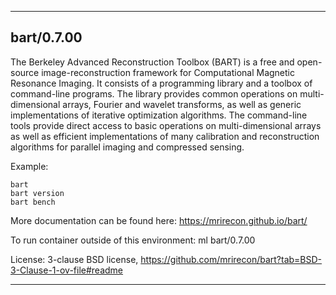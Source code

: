 
----------------------------------
## bart/0.7.00 ##
The Berkeley Advanced Reconstruction Toolbox (BART) is a free and open-source image-reconstruction framework for Computational Magnetic Resonance Imaging. It consists of a programming library and a toolbox of command-line programs. The library provides common operations on multi-dimensional arrays, Fourier and wavelet transforms, as well as generic implementations of iterative optimization algorithms. The command-line tools provide direct access to basic operations on multi-dimensional arrays as well as efficient implementations of many calibration and reconstruction algorithms for parallel imaging and compressed sensing.

Example:
```
bart
bart version
bart bench
```

More documentation can be found here: https://mrirecon.github.io/bart/

To run container outside of this environment: ml bart/0.7.00

License: 3-clause BSD license, https://github.com/mrirecon/bart?tab=BSD-3-Clause-1-ov-file#readme

----------------------------------

